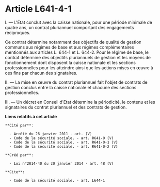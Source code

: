 # Article L641-4-1

I. ― L'Etat conclut avec la caisse nationale, pour une période minimale de quatre ans, un contrat pluriannuel comportant des
engagements réciproques. 

Ce contrat détermine notamment des objectifs de qualité de gestion communs aux régimes de base et aux régimes complémentaires
mentionnés aux articles L. 644-1 et L. 644-2. Pour le régime de base, le contrat détermine des objectifs pluriannuels de
gestion et les moyens de fonctionnement dont disposent la caisse nationale et les sections professionnelles pour les
atteindre ainsi que les actions mises en œuvre à ces fins par chacun des signataires. 

II. ― La mise en œuvre du contrat pluriannuel fait l'objet de contrats de gestion conclus entre la caisse nationale et
chacune des sections professionnelles. 

III. ― Un décret en Conseil d'Etat détermine la périodicité, le contenu et les signataires du contrat pluriannuel et des
contrats de gestion.

**Liens relatifs à cet article**

	**Cité par**:

	  - Arrêté du 26 janvier 2011 - art. (V)
	  - Code de la sécurité sociale. - art. R641-0 (V)
	  - Code de la sécurité sociale. - art. R641-0-1 (V)
	  - Code de la sécurité sociale. - art. R641-0-2 (V)

	**Créé par**:

	  - Loi n°2014-40 du 20 janvier 2014 - art. 48 (V)

	**Cite**:

	  - Code de la sécurité sociale. - art. L644-1
